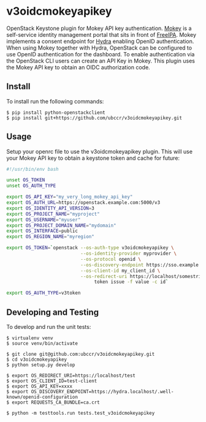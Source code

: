 # v3oidcmokeyapikey

OpenStack Keystone plugin for Mokey API key authentication.
[Mokey](https://github.com/ubccr/mokey) is a self-service identity management
portal that sits in front of [FreeIPA](https://www.freeipa.org). Mokey
implements a consent endpoint for [Hydra](https://github.com/ory/hydra)
enabling OpenID authentication. When using Mokey together with Hydra, OpenStack
can be configured to use OpenID authentication for the dashboard. To enable
authentication via the OpenStack CLI users can create an API Key in Mokey. This
plugin uses the Mokey API key to obtain an OIDC authorization code.

## Install

To install run the following commands:

```
$ pip install python-openstackclient
$ pip install git+https://github.com/ubccr/v3oidcmokeyapikey.git
```

## Usage

Setup your openrc file to use the v3oidcmokeyapikey plugin. This will use your
Mokey API key to obtain a keystone token and cache for future:

```bash
#!/usr/bin/env bash

unset OS_TOKEN
unset OS_AUTH_TYPE

export OS_API_KEY="my_very_long_mokey_api_key"
export OS_AUTH_URL=https://openstack.example.com:5000/v3
export OS_IDENTITY_API_VERSION=3
export OS_PROJECT_NAME="myproject"
export OS_USERNAME="myuser"
export OS_PROJECT_DOMAIN_NAME="mydomain"
export OS_INTERFACE=public
export OS_REGION_NAME="myregion"

export OS_TOKEN=`openstack --os-auth-type v3oidcmokeyapikey \
                           --os-identity-provider myprovider \
                           --os-protocol openid \
                           --os-discovery-endpoint https://sso.example.com/.well-known/openid-configuration \
                           --os-client-id my_client_id \
                           --os-redirect-uri https://localhost/somestring \
                                token issue -f value -c id`

export OS_AUTH_TYPE=v3token
```

## Developing and Testing

To develop and run the unit tests:

```
$ virtualenv venv
$ source venv/bin/activate

$ git clone git@github.com:ubccr/v3oidcmokeyapikey.git
$ cd v3oidcmokeyapikey
$ python setup.py develop

$ export OS_REDIRECT_URI=https://localhost/test
$ export OS_CLIENT_ID=test-client
$ export OS_API_KEY=xxxx
$ export OS_DISCOVERY_ENDPOINT=https://hydra.localhost/.well-known/openid-configuration
$ export REQUESTS_CA_BUNDLE=ca.crt

$ python -m testtools.run tests.test_v3oidcmokeyapikey
```
